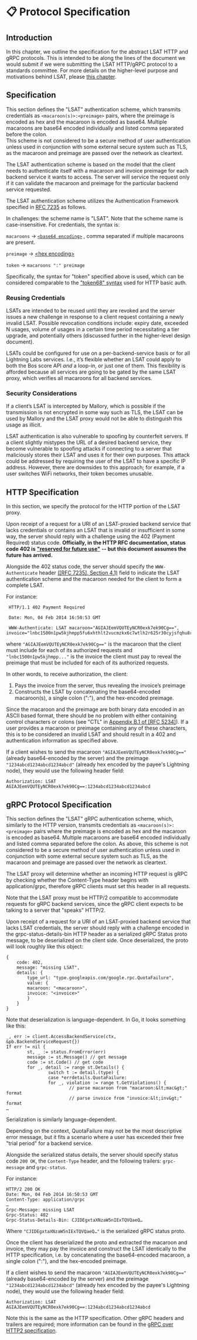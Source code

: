 # 📋 Protocol Specification

## Introduction <a href="#introduction" id="introduction"></a>

In this chapter, we outline the specification for the abstract LSAT HTTP and gRPC protocols. This is intended to be along the lines of the document we would submit if we were submitting the LSAT HTTP/gRPC protocol to a standards committee. For more details on the higher-level purpose and motivations behind LSAT, please [this chapter](./).

## Specification

This section defines the "LSAT" authentication scheme, which transmits credentials as `<macaroon(s)>:<preimage>` pairs, where the preimage is encoded as hex and the macaroon is encoded as base64. Multiple macaroons are base64 encoded individually and listed comma separated before the colon.\
This scheme is not considered to be a secure method of user authentication unless used in conjunction with some external secure system such as TLS, as the macaroon and preimage are passed over the network as cleartext.

The LSAT authentication scheme is based on the model that the client needs to authenticate itself with a macaroon and invoice preimage for each backend service it wants to access. The server will service the request only if it can validate the macaroon and preimage for the particular backend service requested.

The LSAT authentication scheme utilizes the Authentication Framework specified in [RFC 7235](https://tools.ietf.org/html/rfc7235)  as follows.

In challenges: the scheme name is "LSAT". Note that the scheme name is case-insensitive. For credentials, the syntax is:

`macaroons` → [`<base64 encoding>`](https://tools.ietf.org/html/rfc3548#section-3) , comma separated if multiple macaroons are present.

`preimage` → [\<hex encoding>](https://tools.ietf.org/html/rfc3548#section-6)

`token` → `macaroons ":" preimage`

Specifically, the syntax for "token" specified above is used, which can be considered comparable to the ["token68" syntax](https://tools.ietf.org/html/rfc7235#section-2.1) used for HTTP basic auth.

### Reusing Credentials <a href="#reusing-credentials" id="reusing-credentials"></a>

LSATs are intended to be reused until they are revoked and the server issues a new challenge in response to a client request containing a newly invalid LSAT. Possible revocation conditions include: expiry date, exceeded N usages, volume of usages in a certain time period necessitating a tier upgrade, and potentially others (discussed further in the higher-level design document).

LSATs could be configured for use on a per-backend-service basis or for all Lightning Labs services. I.e., it’s flexible whether an LSAT could apply to both the Bos score API _and_ a loop-in, or just one of them. This flexibility is afforded because all services are going to be gated by the same LSAT proxy, which verifies all macaroons for all backend services.

### Security Considerations <a href="#security-considerations" id="security-considerations"></a>

If a client’s LSAT is intercepted by Mallory, which is possible if the transmission is not encrypted in some way such as TLS, the LSAT can be used by Mallory and the LSAT proxy would not be able to distinguish this usage as illicit.

LSAT authentication is also vulnerable to spoofing by counterfeit servers. If a client slightly mistypes the URL of a desired backend service, they become vulnerable to spoofing attacks if connecting to a server that maliciously stores their LSAT and uses it for their own purposes. This attack could be addressed by requiring the user of the LSAT to have a specific IP address. However, there are downsides to this approach; for example, if a user switches WiFi networks, their token becomes unusable.

## HTTP Specification <a href="#http-specification" id="http-specification"></a>

In this section, we specify the protocol for the HTTP portion of the LSAT proxy.

Upon receipt of a request for a URI of an LSAT-proxied backend service that lacks credentials or contains an LSAT that is invalid or insufficient in some way, the server should reply with a challenge using the 402 (Payment Required) status code. **Officially, in the HTTP RFC documentation, status code 402 is** [**"reserved for future use"**](https://tools.ietf.org/html/rfc7231#section-6.5.2) **-- but this document assumes the future has arrived.**

Alongside the 402 status code, the server should specify the `WWW-Authenticate` header [(\[RFC 7235\], Section 4.1)](https://tools.ietf.org/html/rfc7235#section-4.1) field to indicate the LSAT authentication scheme and the macaroon needed for the client to form a complete LSAT.

For instance:

```
 HTTP/1.1 402 Payment Required
 
 Date: Mon, 04 Feb 2014 16:50:53 GMT
 
 WWW-Authenticate: LSAT macaroon="AGIAJEemVQUTEyNCR0exk7ek90Cg==", invoice="lnbc1500n1pw5kjhmpp5fu6xhthlt2vucmzkx6c7wtlh2r625r30cyjsfqhu8rsx4xpz5lwqdpa2fjkzep6yptksct5yp5hxgrrv96hx6twvusycn3qv9jx7ur5d9hkugr5dusx6cqzpgxqr23s79ruapxc4j5uskt4htly2salw4drq979d7rcela9wz02elhypmdzmzlnxuknpgfyfm86pntt8vvkvffma5qc9n50h4mvqhngadqy3ngqjcym5a"
```

where `"AGIAJEemVQUTEyNCR0exk7ek90Cg=="` is the macaroon that the client must include for each of its authorized requests and `"lnbc1500n1pw5kjhmpp..."` is the invoice the client must pay to reveal the preimage that must be included for each of its authorized requests.

In other words, to receive authorization, the client:

1. Pays the invoice from the server, thus revealing the invoice’s preimage
2. Constructs the LSAT by concatenating the base64-encoded macaroon(s), a single colon (":"), and the hex-encoded preimage.

Since the macaroon and the preimage are both binary data encoded in an ASCII based format, there should be no problem with either containing control characters or colons (see "CTL" in [Appendix B.1 of \[RFC 5234\]](https://tools.ietf.org/html/rfc5234#appendix-B.1)). If a user provides a macaroon or preimage containing any of these characters, this is to be considered an invalid LSAT and should result in a 402 and authentication information as specified above.

If a client wishes to send the macaroon `"AGIAJEemVQUTEyNCR0exk7ek90Cg=="` (already base64-encoded by the server) and the preimage `"1234abcd1234abcd1234abcd"` (already hex encoded by the payee's Lightning node), they would use the following header field:

```
Authorization: LSAT AGIAJEemVQUTEyNCR0exk7ek90Cg==:1234abcd1234abcd1234abcd
```

## gRPC Protocol Specification <a href="#grpc-protocol-specification" id="grpc-protocol-specification"></a>

This section defines the "LSAT" gRPC authentication scheme, which, similarly to the HTTP version, transmits credentials as `<macaroon(s)>:<preimage>` pairs where the preimage is encoded as hex and the macaroon is encoded as base64. Multiple macaroons are base64 encoded individually and listed comma separated before the colon. As above, this scheme is not considered to be a secure method of user authentication unless used in conjunction with some external secure system such as TLS, as the macaroon and preimage are passed over the network as cleartext.

The LSAT proxy will determine whether an incoming HTTP request is gRPC by checking whether the Content-Type header begins with application/grpc, therefore gRPC clients must set this header in all requests.

Note that the LSAT proxy must be HTTP/2 compatible to accommodate requests for gRPC backend services, since the gRPC client expects to be talking to a server that "speaks" HTTP/2.

Upon receipt of a request for a URI of an LSAT-proxied backend service that lacks LSAT credentials, the server should reply with a challenge encoded in the grpc-status-details-bin HTTP header as a serialized gRPC Status proto message, to be deserialized on the client side. Once deserialized, the proto will look roughly like this object:

```
{
    code: 402,
    message: "missing LSAT",
    details: {
        type_url: "type.googleapis.com/google.rpc.QuotaFailure",
        value: {
        macaroon: "<macaroon>",
        invoice: "<invoice>"
        }
    }
}
```

Note that deserialization is language-dependent. In Go, it looks something like this:

```
_, err := client.AccessBackendService(ctx, &pb.BackendServiceRequest{})
If err != nil {
        st, _ := status.FromError(err)
        message := st.Message() // get message
        code := st.Code() // get code
        for _, detail := range st.Details() {
                switch t := detail.(type) {
                case *errdetails.QuotaFailure:
                for _, violation := range t.GetViolations() {
                        // parse macaroon from "macaroon:&lt;mac&gt;" format
                        // parse invoice from "invoice:&lt;inv&gt;" format
…
```

Serialization is similarly language-dependent.

Depending on the context, QuotaFailure may not be the most descriptive error message, but it fits a scenario where a user has exceeded their free "trial period" for a backend service.

Alongside the serialized status details, the server should specify status code `200 OK`, the `Content-Type` header, and the following trailers: `grpc-message` and `grpc-status`.

For instance:

```
HTTP/2 200 OK
Date: Mon, 04 Feb 2014 16:50:53 GMT
Content-Type: application/grpc
…
Grpc-Message: missing LSAT
Grpc-Status: 402
Grpc-Status-Details-Bin: CJIDEgxtaXNzaW5nIExTQVQaeQ…
```

Where `"CJIDEgxtaXNzaW5nIExTQVQaeQ…"` is the serialized gRPC status proto.

Once the client has deserialized the proto and extracted the macaroon and invoice, they may pay the invoice and construct the LSAT identically to the HTTP specification, i.e. by concatenating the base64-encoded macaroon, a single colon (":"), and the hex-encoded preimage.

If a client wishes to send the macaroon `"AGIAJEemVQUTEyNCR0exk7ek90Cg=="` (already base64-encoded by the server) and the preimage `"1234abcd1234abcd1234abcd"` (already hex encoded by the payee's Lightning node), they would use the following header field:

```
Authorization: LSAT AGIAJEemVQUTEyNCR0exk7ek90Cg==:1234abcd1234abcd1234abcd
```

Note this is the same as the HTTP specification. Other gRPC headers and trailers are required; more information can be found in the [gRPC over HTTP2 specification](https://github.com/grpc/grpc/blob/master/doc/PROTOCOL-HTTP2.md).
